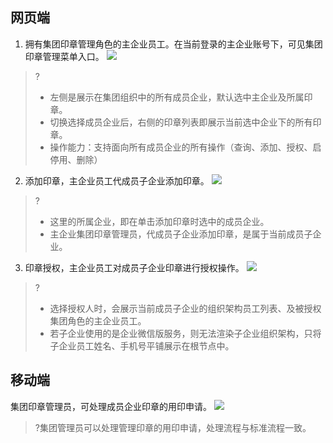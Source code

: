 ## 网页端
1. 拥有集团印章管理角色的主企业员工。在当前登录的主企业账号下，可见集团印章管理菜单入口。
![](https://qcloudimg.tencent-cloud.cn/raw/4b82752f41bf9f81b8c5f9dad5e631c6.png)
>?
>- 左侧是展示在集团组织中的所有成员企业，默认选中主企业及所属印章。
>- 切换选择成员企业后，右侧的印章列表即展示当前选中企业下的所有印章。
>- 操作能力：支持面向所有成员企业的所有操作（查询、添加、授权、启停用、删除）
2. 添加印章，主企业员工代成员子企业添加印章。
![](https://qcloudimg.tencent-cloud.cn/raw/4befec8b559448ff08c00e1db64b8eb2.png)
>?
>- 这里的所属企业，即在单击添加印章时选中的成员企业。
>- 主企业集团印章管理员，代成员子企业添加印章，是属于当前成员子企业。
3. 印章授权，主企业员工对成员子企业印章进行授权操作。
![](https://qcloudimg.tencent-cloud.cn/raw/2783622e2adf810b32d2e11938318272.png)
>?
>- 选择授权人时，会展示当前成员子企业的组织架构员工列表、及被授权集团角色的主企业员工。
>- 若子企业使用的是企业微信版服务，则无法渲染子企业组织架构，只将子企业员工姓名、手机号平铺展示在根节点中。


## 移动端	
集团印章管理员，可处理成员企业印章的用印申请。
![](https://qcloudimg.tencent-cloud.cn/raw/6c45a212d54a8dcb642bcc52d40b77bb.png)
>?集团管理员可以处理管理印章的用印申请，处理流程与标准流程一致。

